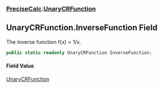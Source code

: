 ### [PreciseCalc](PreciseCalc.md 'PreciseCalc').[UnaryCRFunction](PreciseCalc.UnaryCRFunction.md 'PreciseCalc.UnaryCRFunction')

## UnaryCRFunction.InverseFunction Field

The inverse function f(x) = 1/x.

```csharp
public static readonly UnaryCRFunction InverseFunction;
```

#### Field Value
[UnaryCRFunction](PreciseCalc.UnaryCRFunction.md 'PreciseCalc.UnaryCRFunction')